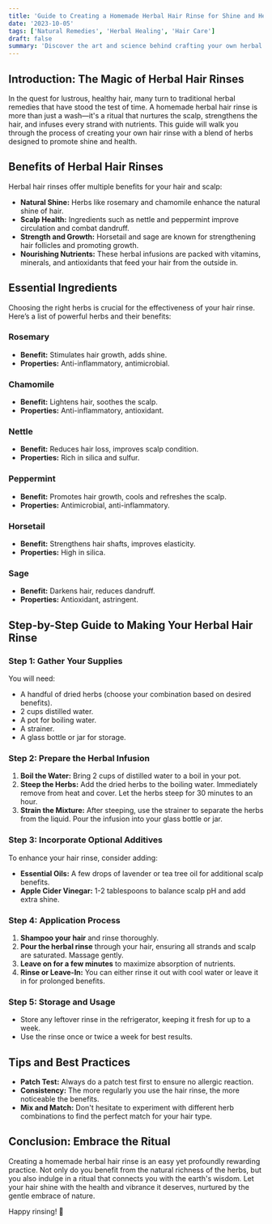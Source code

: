 ```yaml
---
title: 'Guide to Creating a Homemade Herbal Hair Rinse for Shine and Health'
date: '2023-10-05'
tags: ['Natural Remedies', 'Herbal Healing', 'Hair Care']
draft: false
summary: 'Discover the art and science behind crafting your own herbal hair rinse to rejuvenate and revitalize your locks with natural ingredients.'
---
```


## Introduction: The Magic of Herbal Hair Rinses

In the quest for lustrous, healthy hair, many turn to traditional herbal remedies that have stood the test of time. A homemade herbal hair rinse is more than just a wash—it's a ritual that nurtures the scalp, strengthens the hair, and infuses every strand with nutrients. This guide will walk you through the process of creating your own hair rinse with a blend of herbs designed to promote shine and health.

## Benefits of Herbal Hair Rinses

Herbal hair rinses offer multiple benefits for your hair and scalp:

- **Natural Shine:** Herbs like rosemary and chamomile enhance the natural shine of hair.
- **Scalp Health:** Ingredients such as nettle and peppermint improve circulation and combat dandruff.
- **Strength and Growth:** Horsetail and sage are known for strengthening hair follicles and promoting growth.
- **Nourishing Nutrients:** These herbal infusions are packed with vitamins, minerals, and antioxidants that feed your hair from the outside in.

## Essential Ingredients

Choosing the right herbs is crucial for the effectiveness of your hair rinse. Here’s a list of powerful herbs and their benefits:

### Rosemary

- **Benefit:** Stimulates hair growth, adds shine.
- **Properties:** Anti-inflammatory, antimicrobial.

### Chamomile

- **Benefit:** Lightens hair, soothes the scalp.
- **Properties:** Anti-inflammatory, antioxidant.

### Nettle

- **Benefit:** Reduces hair loss, improves scalp condition.
- **Properties:** Rich in silica and sulfur.

### Peppermint

- **Benefit:** Promotes hair growth, cools and refreshes the scalp.
- **Properties:** Antimicrobial, anti-inflammatory.

### Horsetail

- **Benefit:** Strengthens hair shafts, improves elasticity.
- **Properties:** High in silica.

### Sage

- **Benefit:** Darkens hair, reduces dandruff.
- **Properties:** Antioxidant, astringent.

## Step-by-Step Guide to Making Your Herbal Hair Rinse

### Step 1: Gather Your Supplies

You will need:

- A handful of dried herbs (choose your combination based on desired benefits).
- 2 cups distilled water.
- A pot for boiling water.
- A strainer.
- A glass bottle or jar for storage.

### Step 2: Prepare the Herbal Infusion

1. **Boil the Water:** Bring 2 cups of distilled water to a boil in your pot.
2. **Steep the Herbs:** Add the dried herbs to the boiling water. Immediately remove from heat and cover. Let the herbs steep for 30 minutes to an hour.
3. **Strain the Mixture:** After steeping, use the strainer to separate the herbs from the liquid. Pour the infusion into your glass bottle or jar.

### Step 3: Incorporate Optional Additives

To enhance your hair rinse, consider adding:

- **Essential Oils:** A few drops of lavender or tea tree oil for additional scalp benefits.
- **Apple Cider Vinegar:** 1-2 tablespoons to balance scalp pH and add extra shine.

### Step 4: Application Process

1. **Shampoo your hair** and rinse thoroughly.
2. **Pour the herbal rinse** through your hair, ensuring all strands and scalp are saturated. Massage gently.
3. **Leave on for a few minutes** to maximize absorption of nutrients.
4. **Rinse or Leave-In:** You can either rinse it out with cool water or leave it in for prolonged benefits.

### Step 5: Storage and Usage

- Store any leftover rinse in the refrigerator, keeping it fresh for up to a week.
- Use the rinse once or twice a week for best results.

## Tips and Best Practices

- **Patch Test:** Always do a patch test first to ensure no allergic reaction.
- **Consistency:** The more regularly you use the hair rinse, the more noticeable the benefits.
- **Mix and Match:** Don't hesitate to experiment with different herb combinations to find the perfect match for your hair type.

## Conclusion: Embrace the Ritual

Creating a homemade herbal hair rinse is an easy yet profoundly rewarding practice. Not only do you benefit from the natural richness of the herbs, but you also indulge in a ritual that connects you with the earth's wisdom. Let your hair shine with the health and vibrance it deserves, nurtured by the gentle embrace of nature.

Happy rinsing! 🌿